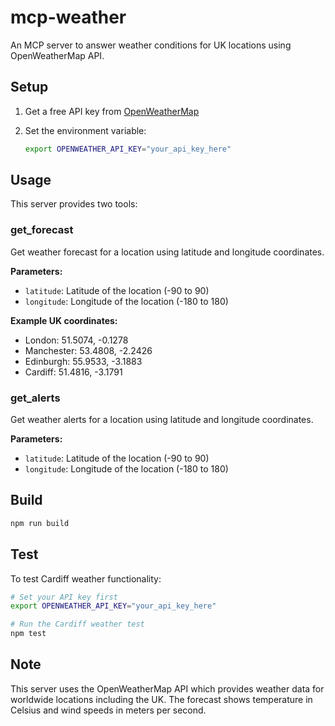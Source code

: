 # mcp-weather

An MCP server to answer weather conditions for UK locations using OpenWeatherMap
API.

## Setup

1. Get a free API key from [OpenWeatherMap](https://openweathermap.org/api)
2. Set the environment variable:

   ```bash
   export OPENWEATHER_API_KEY="your_api_key_here"
   ```

## Usage

This server provides two tools:

### get_forecast

Get weather forecast for a location using latitude and longitude coordinates.

**Parameters:**

- `latitude`: Latitude of the location (-90 to 90)
- `longitude`: Longitude of the location (-180 to 180)

**Example UK coordinates:**

- London: 51.5074, -0.1278
- Manchester: 53.4808, -2.2426
- Edinburgh: 55.9533, -3.1883
- Cardiff: 51.4816, -3.1791

### get_alerts

Get weather alerts for a location using latitude and longitude coordinates.

**Parameters:**

- `latitude`: Latitude of the location (-90 to 90)
- `longitude`: Longitude of the location (-180 to 180)

## Build

```bash
npm run build
```

## Test

To test Cardiff weather functionality:

```bash
# Set your API key first
export OPENWEATHER_API_KEY="your_api_key_here"

# Run the Cardiff weather test
npm test
```

## Note

This server uses the OpenWeatherMap API which provides weather data for
worldwide locations including the UK. The forecast shows temperature in Celsius
and wind speeds in meters per second.
